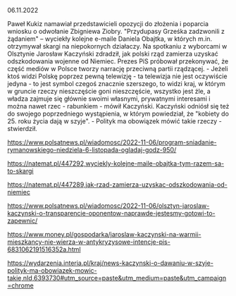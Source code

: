 06.11.2022

Paweł Kukiz namawiał przedstawicieli opozycji do złożenia i poparcia wniosku o odwołanie Zbigniewa Ziobry. "Przydupasy Grześka zadzwonili z żądaniem" – wyciekły kolejne e-maile Daniela Obajtka, w których m.in. otrzymywał skargi na niepokornych działaczy. Na spotkaniu z wyborcami w Olsztynie Jarosław Kaczyński zdradził, jak polski rząd zamierza uzyskać odszkodowania wojenne od Niemiec. Prezes PiS próbował przekonywać, że część mediów w Polsce tworzy narrację przeciwną partii rządzącej. - Jeżeli ktoś widzi Polskę poprzez pewną telewizję - ta telewizja nie jest oczywiście jedyna - to jest symbol czegoś znacznie szerszego, to widzi kraj, w którym w gruncie rzeczy nieszczęście goni nieszczęście, wszystko jest źle, a władza zajmuje się głównie swoimi własnymi, prywatnymi interesami i można nawet rzec - rabunkiem - mówił Kaczyński. Kaczyński odniósł się też do swojego poprzedniego wystąpienia, w którym powiedział, że "kobiety do 25. roku życia dają w szyje". - Polityk ma obowiązek mówić takie rzeczy - stwierdził.

https://www.polsatnews.pl/wiadomosc/2022-11-06/program-sniadanie-rymanowskiego-niedziela-6-listopada-ogladaj-godz-950/

https://natemat.pl/447292,wyciekly-kolejne-maile-obajtka-tym-razem-sa-to-skargi

https://natemat.pl/447289,jak-rzad-zamierza-uzyskac-odszkodowania-od-niemiec

https://www.polsatnews.pl/wiadomosc/2022-11-06/olsztyn-jaroslaw-kaczynski-o-transparencie-oponentow-naprawde-jestesmy-gotowi-to-zapewnic/

https://www.money.pl/gospodarka/jaroslaw-kaczynski-na-warmii-mieszkancy-nie-wierza-w-antykryzysowe-intencje-pis-6831062191516352a.html

https://wydarzenia.interia.pl/kraj/news-kaczynski-o-dawaniu-w-szyje-polityk-ma-obowiazek-mowic-takie,nId,6393730#utm_source=paste&utm_medium=paste&utm_campaign=chrome
